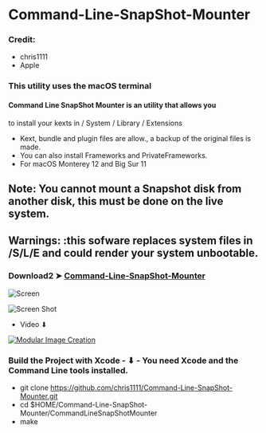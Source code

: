 # Command-Line-SnapShot-Mounter

### Credit: 
- chris1111
- Apple

### This utility uses the macOS terminal

#### Command Line SnapShot Mounter is an utility that allows you
to install your kexts in / System / Library / Extensions 
- Kext, bundle and plugin files are allow., a backup of the original files is made.
- You can also install Frameworks and PrivateFrameworks.
- For macOS Monterey 12 and Big Sur 11

## Note: You cannot mount a Snapshot disk from another disk, this must be done on the live system.

## Warnings:  :this sofware replaces system files in /S/L/E and could render your system unbootable.


### Download2 ➤ [Command-Line-SnapShot-Mounter](https://github.com/chris1111/Command-Line-SnapShot-Mounter/releases/tag/V2)

![Screen ](https://user-images.githubusercontent.com/6248794/141495681-d7e08cb9-79ed-40ee-9cb7-add88eef48d4.png)

![Screen Shot](https://user-images.githubusercontent.com/6248794/141499975-26d496ef-b3ca-4d79-a9d7-b5d481193f78.png)

- Video ⬇︎

[![Modular Image Creation](https://user-images.githubusercontent.com/6248794/134072536-7c46b8cc-4d8b-42f9-a28a-3c02734f1f5d.png)](https://youtu.be/m8sDY3P278s)


### Build the Project with Xcode - ⬇︎ - You need Xcode and the Command Line tools installed.


- git clone https://github.com/chris1111/Command-Line-SnapShot-Mounter.git
- cd $HOME/Command-Line-SnapShot-Mounter/CommandLineSnapShotMounter
- make

